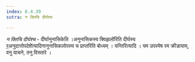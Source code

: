 ```yaml
---
index: 6.4.39
sutra: न क्तिचि दीर्घश्च

---
```

_न क्तिचि दीर्घश्च_ - दीर्घानुनासिकेति ।अनुनासिकस्य क्विझलो॑रिति दीर्घस्य र॒अनुदात्तोपदेशे॑त्यादिनानुनासिकलोपस्य च प्राप्तरिति बोध्यम् । यन्तिरित्यादि । यम उपरमेष रम क्रीडायाम्, वनु याचने, तनु विस्तारे ।